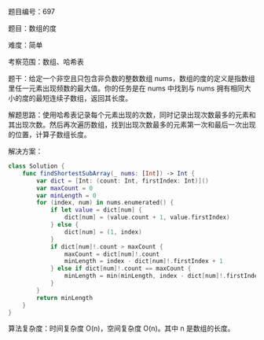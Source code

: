 题目编号：697

题目：数组的度

难度：简单

考察范围：数组、哈希表

题干：给定一个非空且只包含非负数的整数数组 nums，数组的度的定义是指数组里任一元素出现频数的最大值。你的任务是在 nums 中找到与 nums 拥有相同大小的度的最短连续子数组，返回其长度。

解题思路：使用哈希表记录每个元素出现的次数，同时记录出现次数最多的元素和其出现次数。然后再次遍历数组，找到出现次数最多的元素第一次和最后一次出现的位置，计算子数组长度。

解决方案：

```swift
class Solution {
    func findShortestSubArray(_ nums: [Int]) -> Int {
        var dict = [Int: (count: Int, firstIndex: Int)]()
        var maxCount = 0
        var minLength = 0
        for (index, num) in nums.enumerated() {
            if let value = dict[num] {
                dict[num] = (value.count + 1, value.firstIndex)
            } else {
                dict[num] = (1, index)
            }
            if dict[num]!.count > maxCount {
                maxCount = dict[num]!.count
                minLength = index - dict[num]!.firstIndex + 1
            } else if dict[num]!.count == maxCount {
                minLength = min(minLength, index - dict[num]!.firstIndex + 1)
            }
        }
        return minLength
    }
}
```

算法复杂度：时间复杂度 O(n)，空间复杂度 O(n)。其中 n 是数组的长度。